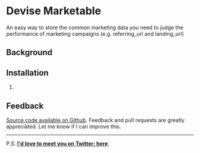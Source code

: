 Devise Marketable
===========

An easy way to store the common marketing data you need to judge the performance of marketing campaigns (e.g. referring_url and landing_url)


## Background




Installation
------------

1)


Feedback
--------
[Source code available on Github](https://github.com/n8/devise_marketable). Feedback and pull requests are greatly appreciated.  Let me know if I can improve this.

-----------

P.S. [**I'd love to meet you on Twitter: here**](http://twitter.com/natekontny). 